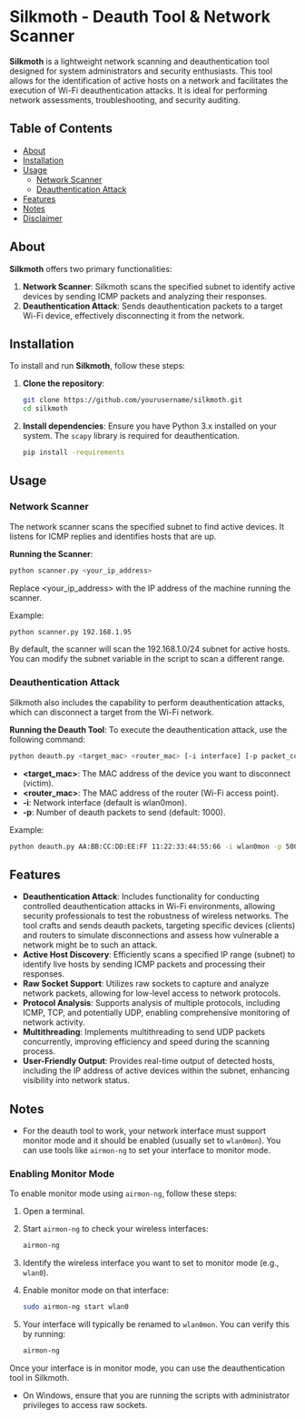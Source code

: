 # Silkmoth - Deauth Tool & Network Scanner

**Silkmoth** is a lightweight network scanning and deauthentication tool designed for system administrators and security enthusiasts. This tool allows for the identification of active hosts on a network and facilitates the execution of Wi-Fi deauthentication attacks. It is ideal for performing network assessments, troubleshooting, and security auditing.

## Table of Contents

- [About](#about)
- [Installation](#installation)
- [Usage](#usage)
  - [Network Scanner](#network-scanner)
  - [Deauthentication Attack](#deauthentication-attack)
- [Features](#features)
- [Notes](#notes)
- [Disclaimer](#disclaimer)

## About

**Silkmoth** offers two primary functionalities:
1. **Network Scanner**: Silkmoth scans the specified subnet to identify active devices by sending ICMP packets and analyzing their responses.
2. **Deauthentication Attack**: Sends deauthentication packets to a target Wi-Fi device, effectively disconnecting it from the network.

## Installation

To install and run **Silkmoth**, follow these steps:

1. **Clone the repository**:
    ```bash
    git clone https://github.com/yourusername/silkmoth.git
    cd silkmoth
    ```

2. **Install dependencies**:
    Ensure you have Python 3.x installed on your system. The `scapy` library is required for deauthentication.
    ```bash
    pip install -requirements
    ```

## Usage

### Network Scanner

The network scanner scans the specified subnet to find active devices. It listens for ICMP replies and identifies hosts that are up.

**Running the Scanner**:
```bash
python scanner.py <your_ip_address>
```

Replace <your_ip_address> with the IP address of the machine running the scanner. 

Example:

```bash
python scanner.py 192.168.1.95
```

By default, the scanner will scan the 192.168.1.0/24 subnet for active hosts. You can modify the subnet variable in the script to scan a different range.

### Deauthentication Attack

Silkmoth also includes the capability to perform deauthentication attacks, which can disconnect a target from the Wi-Fi network.

**Running the Deauth Tool**:
To execute the deauthentication attack, use the following command:
```bash
python deauth.py <target_mac> <router_mac> [-i interface] [-p packet_count]
```

- **<target_mac>**: The MAC address of the device you want to disconnect (victim).
- **<router_mac>**: The MAC address of the router (Wi-Fi access point).
- **-i**: Network interface (default is wlan0mon).
- **-p**: Number of deauth packets to send (default: 1000).

Example:

```bash
python deauth.py AA:BB:CC:DD:EE:FF 11:22:33:44:55:66 -i wlan0mon -p 500
```

## Features

- **Deauthentication Attack**: Includes functionality for conducting controlled deauthentication attacks in Wi-Fi environments, allowing security professionals to test the robustness of wireless networks. The tool crafts and sends deauth packets, targeting specific devices (clients) and routers to simulate disconnections and assess how vulnerable a network might be to such an attack.
- **Active Host Discovery**: Efficiently scans a specified IP range (subnet) to identify live hosts by sending ICMP packets and processing their responses.
- **Raw Socket Support**: Utilizes raw sockets to capture and analyze network packets, allowing for low-level access to network protocols.
- **Protocol Analysis**: Supports analysis of multiple protocols, including ICMP, TCP, and potentially UDP, enabling comprehensive monitoring of network activity.
- **Multithreading**: Implements multithreading to send UDP packets concurrently, improving efficiency and speed during the scanning process.
- **User-Friendly Output**: Provides real-time output of detected hosts, including the IP address of active devices within the subnet, enhancing visibility into network status.

## Notes

- For the deauth tool to work, your network interface must support monitor mode and it should be enabled (usually set to `wlan0mon`). You can use tools like `airmon-ng` to set your interface to monitor mode. 

### Enabling Monitor Mode

To enable monitor mode using `airmon-ng`, follow these steps:

1. Open a terminal.
2. Start `airmon-ng` to check your wireless interfaces:

    ```bash
    airmon-ng
    ```

3. Identify the wireless interface you want to set to monitor mode (e.g., `wlan0`).
4. Enable monitor mode on that interface:

    ```bash
    sudo airmon-ng start wlan0
    ```

5. Your interface will typically be renamed to `wlan0mon`. You can verify this by running:

    ```bash
    airmon-ng
    ```

Once your interface is in monitor mode, you can use the deauthentication tool in Silkmoth.

- On Windows, ensure that you are running the scripts with administrator privileges to access raw sockets.
